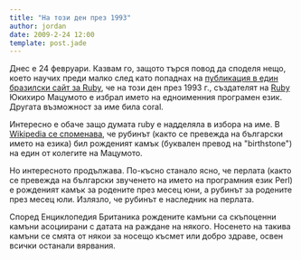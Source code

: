```yaml
---
title: "На този ден през 1993"
author: jordan
date: 2009-2-24 12:00
template: post.jade
---
```


Днес е 24 февруари. Казвам го, защото търся повод да споделя нещо, което
научих преди малко след като попаднах на [публикация в един бразилски
сайт за Ruby](http://ruby-br.org/?p=843), че на този ден през 1993 г.,
създателят на [Ruby](http://www.ruby-lang.org/en/) Юкихиро Мацумото е
избрал името на едноименния програмен език. Другата възможност за име
била coral.

Интересно е обаче защо думата ruby е надделяла в избора на име. В
[Wikipedia се
споменава](http://en.wikipedia.org/wiki/Ruby_%28programming_language%29#Etymology_of_the_name_.22Ruby.22),
че рубинът (както се превежда на български името на езика) бил рожденият
камък (буквален превод на "birthstone") на един от колегите на Мацумото.

Но интересното продължава. По-късно станало ясно, че перлата (както се
превежда на български звученето на името на програмния език Perl) е
рожденият камък за родените през месец юни, а рубинът за родените през
месец юли. Излязло, че рубинът е наследник на перлата.

Според Енциклопедия Британика рождените камъни са скъпоценни камъни
асоциирани с датата на раждане на някого. Носенето на такива камъни се
смята от някои за носещо късмет или добро здраве, освен всички останали
вярвания.
